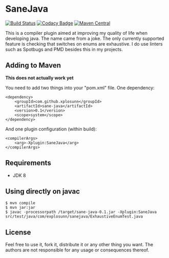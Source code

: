 # SaneJava

[![Build Status](https://travis-ci.org/xplosunn/SaneJava.svg?branch=master)](https://travis-ci.org/xplosunn/SaneJava)
[![Codacy Badge](https://api.codacy.com/project/badge/Grade/051d728372604558ae93c5780acbcb34)](https://www.codacy.com/app/gi.ciberon/SaneJava?utm_source=github.com&amp;utm_medium=referral&amp;utm_content=xplosunn/SaneJava&amp;utm_campaign=Badge_Grade)
[![Maven Central](https://maven-badges.herokuapp.com/maven-central/com.github.xplosunn/sane-java/badge.svg)](https://maven-badges.herokuapp.com/maven-central/com.github.xplosunn/sane-java)

This is a compiler plugin aimed at improving my quality of life when developing java. The name came from a joke. The
only currently supported feature is checking that switches on enums are exhaustive. I do use linters such as Spotbugs 
and PMD besides this in my projects.

## Adding to Maven

**This does not actually work yet**

You need to add two things into your "pom.xml" file. One dependency:

```
<dependency>
    <groupId>com.github.xplosunn</groupId>
    <artifactId>sane-java</artifactId>
    <version>0.1</version>
    <scope>system</scope>
</dependency>
```

And one plugin configuration (within build):
```
<compilerArgs>
    <arg>-Xplugin:SaneJava</arg>
</compilerArgs>
```

## Requirements

  * JDK 8

## Using directly on javac

```console
$ mvn compile
$ mvn jar:jar
$ javac -processorpath /target/sane-java-0.1.jar -Xplugin:SaneJava src/test/java/com/explosunn/sanejava/ExhaustiveEnumTest.java 
```

## License

Feel free to use it, fork it, distribute it or any other thing you want. The authors are not responsible for any usage
or consequences thereof. 
